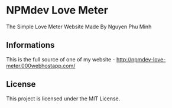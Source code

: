 # NPMdev Love Meter
The Simple Love Meter Website Made By Nguyen Phu Minh

## Informations
This is the full source of one of my website - http://npmdev-love-meter.000webhostapp.com/

## License
This project is licensed under the MIT License.
